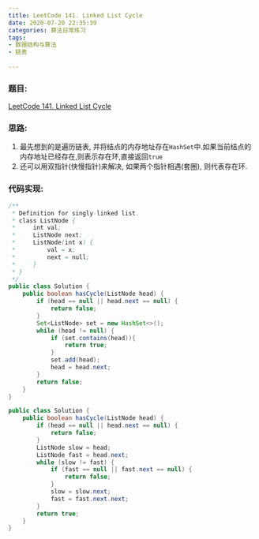```yaml
---
title: LeetCode 141. Linked List Cycle
date: 2020-07-20 22:35:39
categories: 算法日常练习
tags:
- 数据结构与算法
- 链表
  
---
```


### 题目:

[LeetCode 141. Linked List Cycle](https://leetcode.com/problems/linked-list-cycle/)

### 思路:

1. 最先想到的是遍历链表, 并将结点的内存地址存在`HashSet`中.如果当前结点的内存地址已经存在,则表示存在环,直接返回`true`
2. 还可以用双指针(快慢指针)来解决, 如果两个指针相遇(套圈), 则代表存在环.
<!--more-->
### 代码实现:

```java
/**
 * Definition for singly-linked list.
 * class ListNode {
 *     int val;
 *     ListNode next;
 *     ListNode(int x) {
 *         val = x;
 *         next = null;
 *     }
 * }
 */
public class Solution {
    public boolean hasCycle(ListNode head) {
        if (head == null || head.next == null) {
            return false;
        }
        Set<ListNode> set = new HashSet<>();
        while (head != null) {
            if (set.contains(head)){
                return true;
            }
            set.add(head);
            head = head.next;
        }
        return false;
    }
}
```

```java
public class Solution {
    public boolean hasCycle(ListNode head) {
        if (head == null || head.next == null) {
            return false;
        }
        ListNode slow = head;
        ListNode fast = head.next;
        while (slow != fast) {
            if (fast == null || fast.next == null) {
                return false;
            }
            slow = slow.next;
            fast = fast.next.next;
        }
        return true;
    }
}
```